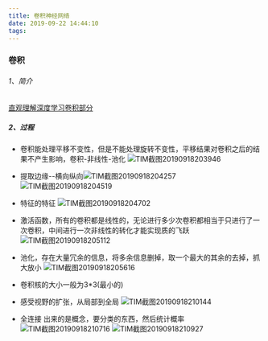 ```yaml
---
title: 卷积神经网络
date: 2019-09-22 14:44:10
tags:
---
```


### 卷积

###### 1、简介
[直观理解深度学习卷积部分](https://www.jianshu.com/p/fc9175065d87)

##### 2、过程
- 卷积能处理平移不变性，但是不能处理旋转不变性，平移结果对卷积之后的结果不产生影响，卷积-非线性-池化
![TIM截图20190918203946](https://user-images.githubusercontent.com/17808702/65149356-854c7800-da54-11e9-80f7-4a6a7941acb8.png)

- 提取边缘--横向纵向![TIM截图20190918204257](https://user-images.githubusercontent.com/17808702/65149580-eecc8680-da54-11e9-92c4-f03606257683.png)
![TIM截图20190918204519](https://user-images.githubusercontent.com/17808702/65149964-b24d5a80-da55-11e9-9fe7-08d7dbe15415.png)

- 特征的特征
![TIM截图20190918204702](https://user-images.githubusercontent.com/17808702/65149966-b24d5a80-da55-11e9-985d-4f82293c043a.png)
- 激活函数，所有的卷积都是线性的，无论进行多少次卷积都相当于只进行了一次卷积，中间进行一次非线性的转化才能实现质的飞跃
![TIM截图20190918205112](https://user-images.githubusercontent.com/17808702/65150275-65b64f00-da56-11e9-8219-c62ed7517f38.png)
- 池化，存在大量冗余的信息，将多余信息删掉，取一个最大的其余的去掉，抓大放小
![TIM截图20190918205616](https://user-images.githubusercontent.com/17808702/65150477-cf365d80-da56-11e9-8b44-c2644dd3bafa.png)
- 卷积核的大小一般为3*3(最小的)
- 感受视野的扩张，从局部到全局
![TIM截图20190918210144](https://user-images.githubusercontent.com/17808702/65150933-a5316b00-da57-11e9-805a-6277bf4b962c.png)
- 全连接  出来的是概念，要分类的东西，然后统计概率
![TIM截图20190918210716](https://user-images.githubusercontent.com/17808702/65151289-60f29a80-da58-11e9-845e-1192307007c1.png)
![TIM截图20190918210927](https://user-images.githubusercontent.com/17808702/65151418-a616cc80-da58-11e9-9eef-3b1307baec7c.png)
